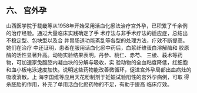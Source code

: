 ##   六、 宫外孕

  山西医学院于载畿等从1958年开始采用活血化瘀法治疗宫外孕，已积累了千余例的治疗经验。通过大量临床实践确定了手 术疗法与非手术疗法的适应症，总结出不稳定型、包块型以及合  并胃肠道功能紊乱等各型的处理方法，疗效不断提高。她们在治疗 中还证明，患者在服用话血化瘀中药后，血浆纤维蛋白溶解酶和 胶原酶的活性显著升高。动物实验结果表明，丹参、桃仁、赤芍、  三棱、莪术等药物，可加速家兔腹腔内凝血块的分解与吸收，实 验动物的全血粘度降低，红细胞和血小板电泳速度加快。说明这些药物能改善微循环，促进宫外孕局部出血病灶的吸收消散。上  海李国维等应用天花粉制剂于妊娠试验阳性的宫外孕病例，可取 得杀胚胎的作用，补充了单用活血化瘀药物的不足，有助于提高 临床疗效。 
